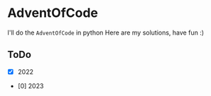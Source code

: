 # AdventOfCode

I'll do the `AdventOfCode` in python
Here are my solutions, have fun :)

## ToDo

- [x] 2022
- [0] 2023
